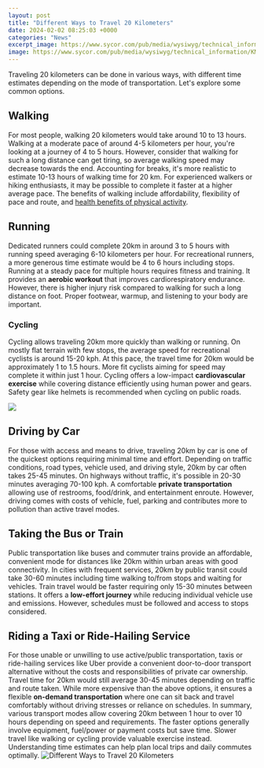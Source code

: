 ```yaml
---
layout: post
title: "Different Ways to Travel 20 Kilometers"
date: 2024-02-02 08:25:03 +0000
categories: "News"
excerpt_image: https://www.sycor.com/pub/media/wysiwyg/technical_information/KM_and_MIles.png
image: https://www.sycor.com/pub/media/wysiwyg/technical_information/KM_and_MIles.png
---
```


Traveling 20 kilometers can be done in various ways, with different time estimates depending on the mode of transportation. Let's explore some common options.
## Walking
For most people, walking 20 kilometers would take around 10 to 13 hours. Walking at a moderate pace of around 4-5 kilometers per hour, you're looking at a journey of 4 to 5 hours. However, consider that walking for such a long distance can get tiring, so average walking speed may decrease towards the end. Accounting for breaks, it's more realistic to estimate 10-13 hours of walking time for 20 km. For experienced walkers or hiking enthusiasts, it may be possible to complete it faster at a higher average pace. The benefits of walking include affordability, flexibility of pace and route, and [health benefits of physical activity](https://fistore.mysenprints.com/collection/ager).
## Running 
Dedicated runners could complete 20km in around 3 to 5 hours with running speed averaging 6-10 kilometers per hour. For recreational runners, a more generous time estimate would be 4 to 6 hours including stops. Running at a steady pace for multiple hours requires fitness and training. It provides an **aerobic workout** that improves cardiorespiratory endurance. However, there is higher injury risk compared to walking for such a long distance on foot. Proper footwear, warmup, and listening to your body are important.
### Cycling
Cycling allows traveling 20km more quickly than walking or running. On mostly flat terrain with few stops, the average speed for recreational cyclists is around 15-20 kph. At this pace, the travel time for 20km would be approximately 1 to 1.5 hours. More fit cyclists aiming for speed may complete it within just 1 hour. Cycling offers a low-impact **cardiovascular exercise** while covering distance efficiently using human power and gears. Safety gear like helmets is recommended when cycling on public roads. 

![](https://trekbaron.com/wp-content/uploads/2021/06/1-collage-variety-travel-scenery-June142021-1.jpg)
## Driving by Car 
For those with access and means to drive, traveling 20km by car is one of the quickest options requiring minimal time and effort. Depending on traffic conditions, road types, vehicle used, and driving style, 20km by car often takes 25-45 minutes. On highways without traffic, it's possible in 20-30 minutes averaging 70-100 kph. A comfortable **private transportation** allowing use of restrooms, food/drink, and entertainment enroute. However, driving comes with costs of vehicle, fuel, parking and contributes more to pollution than active travel modes.
## Taking the Bus or Train
Public transportation like buses and commuter trains provide an affordable, convenient mode for distances like 20km within urban areas with good connectivity. In cities with frequent services, 20km by public transit could take 30-60 minutes including time walking to/from stops and waiting for vehicles. Train travel would be faster requiring only 15-30 minutes between stations. It offers a **low-effort journey** while reducing individual vehicle use and emissions. However, schedules must be followed and access to stops considered. 
## Riding a Taxi or Ride-Hailing Service
For those unable or unwilling to use active/public transportation, taxis or ride-hailing services like Uber provide a convenient door-to-door transport alternative without the costs and responsibilities of private car ownership. Travel time for 20km would still average 30-45 minutes depending on traffic and route taken. While more expensive than the above options, it ensures a flexible **on-demand transportation** where one can sit back and travel comfortably without driving stresses or reliance on schedules.
In summary, various transport modes allow covering 20km between 1 hour to over 10 hours depending on speed and requirements. The faster options generally involve equipment, fuel/power or payment costs but save time. Slower travel like walking or cycling provide valuable exercise instead. Understanding time estimates can help plan local trips and daily commutes optimally.
![Different Ways to Travel 20 Kilometers](https://www.sycor.com/pub/media/wysiwyg/technical_information/KM_and_MIles.png)